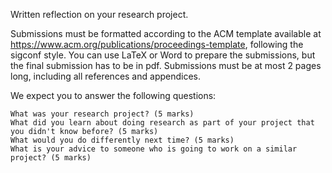 Written reflection on your research project.

Submissions must be formatted according to the ACM template available at https://www.acm.org/publications/proceedings-template, following the sigconf style. You can use LaTeX or Word to prepare the submissions, but the final submission has to be in pdf. Submissions must be at most 2 pages long, including all references and appendices.

We expect you to answer the following questions:

    What was your research project? (5 marks)
    What did you learn about doing research as part of your project that you didn't know before? (5 marks)
    What would you do differently next time? (5 marks)
    What is your advice to someone who is going to work on a similar project? (5 marks)


